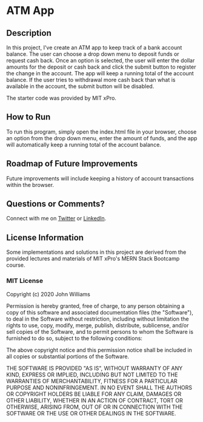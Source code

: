 # ATM App

## Description

In this project, I've create an ATM app to keep track of a bank account balance. The user can choose a drop down menu to deposit funds or request cash back. Once an option is selected, the user will enter the dollar amounts for the deposit or cash back and click the submit button to register the change in the account. The app will keep a running total of the account balance. If the user tries to withdrawal more cash back than what is available in the account, the submit button will be disabled.

The starter code was provided by MIT xPro.

## How to Run

To run this program, simply open the index.html file in your browser, choose an option from the drop down menu, enter the amount of funds, and the app will automatically keep a running total of the account balance.

## Roadmap of Future Improvements

Future improvements will include keeping a history of account transactions within the browser.

## Questions or Comments?

Connect with me on [Twitter](https://twitter.com/kristinedugan) or [LinkedIn](https://linkedin.com/in/kristinedugan).

## License Information

Some implementations and solutions in this project are derived from the provided lectures and materials of MIT xPro's MERN Stack Bootcamp course.

### MIT License

Copyright (c) 2020 John Williams

Permission is hereby granted, free of charge, to any person obtaining a copy of this software and associated documentation files (the "Software"), to deal in the Software without restriction, including without limitation the rights to use, copy, modify, merge, publish, distribute, sublicense, and/or sell copies of the Software, and to permit persons to whom the Software is furnished to do so, subject to the following conditions:

The above copyright notice and this permission notice shall be included in all copies or substantial portions of the Software.

THE SOFTWARE IS PROVIDED "AS IS", WITHOUT WARRANTY OF ANY KIND, EXPRESS OR IMPLIED, INCLUDING BUT NOT LIMITED TO THE WARRANTIES OF MERCHANTABILITY, FITNESS FOR A PARTICULAR PURPOSE AND NONINFRINGEMENT. IN NO EVENT SHALL THE AUTHORS OR COPYRIGHT HOLDERS BE LIABLE FOR ANY CLAIM, DAMAGES OR OTHER LIABILITY, WHETHER IN AN ACTION OF CONTRACT, TORT OR OTHERWISE, ARISING FROM, OUT OF OR IN CONNECTION WITH THE SOFTWARE OR THE USE OR OTHER DEALINGS IN THE SOFTWARE.
